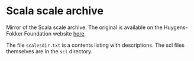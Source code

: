 Scala scale archive
===================

Mirror of the Scala scale archive. The original is available on the
Huygens-Fokker Foundation website
[here](https://www.huygens-fokker.org/microtonality/scales.html).

The file `scalesdir.txt` is a contents listing with descriptions. The scl files
themselves are in the `scl` directory.

